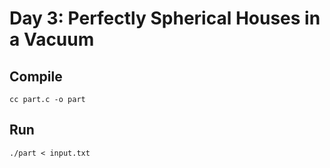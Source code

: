 # Day 3: Perfectly Spherical Houses in a Vacuum

## Compile

```shell
cc part.c -o part
```

## Run

```shell
./part < input.txt
```
